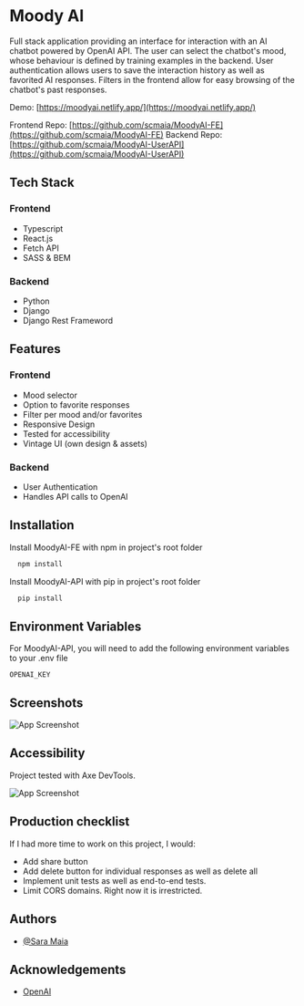 # Moody AI

Full stack application providing an interface for interaction with an AI chatbot powered by OpenAI API. The user can select the chatbot's mood, whose behaviour is defined by training examples in the backend. User authentication allows users to save the interaction history as well as favorited AI responses. Filters in the frontend allow for easy browsing of the chatbot's past responses.

Demo: [https://moodyai.netlify.app/](https://moodyai.netlify.app/)

Frontend Repo: [https://github.com/scmaia/MoodyAI-FE](https://github.com/scmaia/MoodyAI-FE)
Backend Repo: [https://github.com/scmaia/MoodyAI-UserAPI](https://github.com/scmaia/MoodyAI-UserAPI)

## Tech Stack

### Frontend
- Typescript
- React.js
- Fetch API
- SASS & BEM

### Backend
- Python
- Django
- Django Rest Frameword


## Features

### Frontend
- Mood selector
- Option to favorite responses
- Filter per mood and/or favorites
- Responsive Design
- Tested for accessibility
- Vintage UI (own design & assets)

### Backend
- User Authentication
- Handles API calls to OpenAI


## Installation

Install MoodyAI-FE with npm in project's root folder

```bash
  npm install
```

Install MoodyAI-API with pip in project's root folder

```bash
  pip install
```

## Environment Variables

For MoodyAI-API, you will need to add the following environment variables to your .env file

`OPENAI_KEY`

## Screenshots

![App Screenshot](./public/moodyAI.JPG)


## Accessibility

Project tested with Axe DevTools.

![App Screenshot](./public/axe-passed.JPG)

## Production checklist

If I had more time to work on this project, I would:

- Add share button
- Add delete button for individual responses as well as delete all
- Implement unit tests as well as end-to-end tests.
- Limit CORS domains. Right now it is irrestricted.

## Authors

- [@Sara Maia](http://www.saramaia.me)

## Acknowledgements

- [OpenAI](https://beta.openai.com/)
